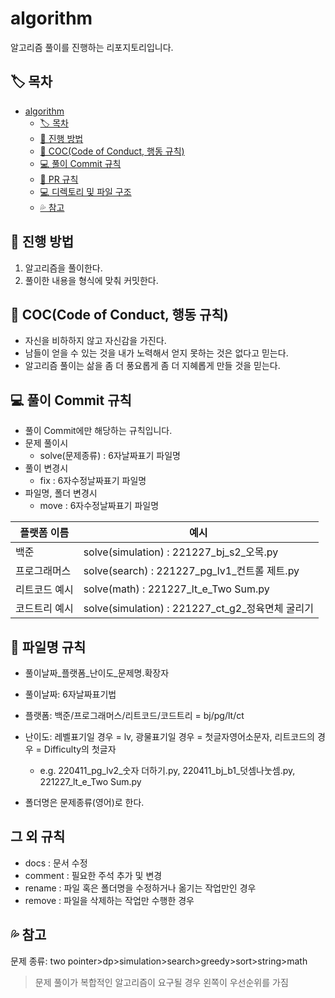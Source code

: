 # algorithm

알고리즘 풀이를 진행하는 리포지토리입니다.

## 🏷️ 목차

- [algorithm](#algorithm)
  - [🏷️ 목차](#️-목차)
  - [📘 진행 방법](#-진행-방법)
  - [🧐 COC(Code of Conduct, 행동 규칙)](#-coccode-of-conduct-행동-규칙)
  - [💻 풀이 Commit 규칙](#-풀이-commit-규칙)
  - [🍴 PR 규칙](#-pr-규칙)
  - [💻 디렉토리 및 파일 구조](#-디렉토리-및-파일-구조)
  - [💦 참고](#-참고)

## 📘 진행 방법

1. 알고리즘을 풀이한다.
2. 풀이한 내용을 형식에 맞춰 커밋한다.

## 🧐 COC(Code of Conduct, 행동 규칙)

- 자신을 비하하지 않고 자신감을 가진다.
- 남들이 얻을 수 있는 것을 내가 노력해서 얻지 못하는 것은 없다고 믿는다.
- 알고리즘 풀이는 삶을 좀 더 풍요롭게 좀 더 지혜롭게 만들 것을 믿는다.

## 💻 풀이 Commit 규칙

- 풀이 Commit에만 해당하는 규칙입니다.
- 문제 풀이시
  - solve(문제종류) : 6자날짜표기 파일명
- 풀이 변경시
  - fix : 6자수정날짜표기 파일명
- 파일명, 폴더 변경시
  - move : 6자수정날짜표기 파일명

| 플랫폼 이름   | 예시                                              |
| ------------- | ------------------------------------------------- |
| 백준          | solve(simulation) : 221227_bj_s2\_오목.py         |
| 프로그래머스  | solve(search) : 221227_pg_lv1\_컨트롤 제트.py     |
| 리트코드 예시 | solve(math) : 221227_lt_e_Two Sum.py              |
| 코드트리 예시 | solve(simulation) : 221227_ct_g2\_정육면체 굴리기 |

## 📁 파일명 규칙

- 풀이날짜\_플랫폼\_난이도\_문제명.확장자

- 풀이날짜: 6자날짜표기법

- 플랫폼: 백준/프로그래머스/리트코드/코드트리 = bj/pg/lt/ct
- 난이도: 레벨표기일 경우 = lv, 광물표기일 경우 = 첫글자영어소문자, 리트코드의 경우 = Difficulty의 첫글자
  - e.g. 220411_pg_lv2\_숫자 더하기.py, 220411_bj_b1\_덧셈나눗셈.py, 221227_lt_e_Two Sum.py
- 폴더명은 문제종류(영어)로 한다.

## 그 외 규칙

- docs : 문서 수정
- comment : 필요한 주석 추가 및 변경
- rename : 파일 혹은 폴더명을 수정하거나 옮기는 작업만인 경우
- remove : 파일을 삭제하는 작업만 수행한 경우

## 💦 참고

문제 종류: two pointer>dp>simulation>search>greedy>sort>string>math

> 문제 풀이가 복합적인 알고리즘이 요구될 경우 왼쪽이 우선순위를 가짐
